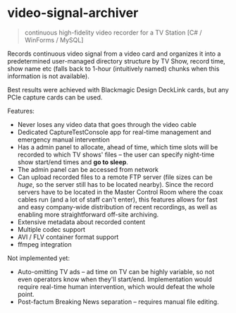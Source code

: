 # video-signal-archiver
> continuous high-fidelity video recorder for a TV Station [C# / WinForms / MySQL]

Records continuous video signal from a video card and organizes it into a predetermined user-managed directory structure by TV Show, record time, show name etc (falls back to 1-hour (intuitively named) chunks when this information is not available).

Best results were achieved with Blackmagic Design DeckLink cards, but any PCIe capture cards can be used.

Features:
* Never loses any video data that goes through the video cable
* Dedicated CaptureTestConsole app for real-time management and emergency manual intervention
* Has a admin panel to allocate, ahead of time, which time slots will be recorded to which TV shows' files – the user can specify night-time show start/end times and **go to sleep**.
* The admin panel can be accessed from network
* Can upload recorded files to a remote FTP server (file sizes can be *huge*, so the server still has to be located nearby). Since the record servers have to be located in the Master Control Room where the coax cables run (and a lot of staff can't enter), this features allows for fast and easy company-wide distribution of recent recordings, as well as enabling more straightforward off-site archiving.
* Extensive metadata about recorded content
* Multiple codec support
* AVI / FLV container format support
* ffmpeg integration

Not implemented yet:
* Auto-omitting TV ads – ad time on TV can be highly variable, so not even operators know when they'll start/end. Implementation would require real-time human intervention, which would defeat the whole point.
* Post-factum Breaking News separation – requires manual file editing.
